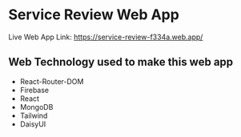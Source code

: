 # Service Review Web App
Live Web App Link: https://service-review-f334a.web.app/

## Web Technology used to make this web app
- React-Router-DOM
- Firebase
- React
- MongoDB
- Tailwind
- DaisyUI
